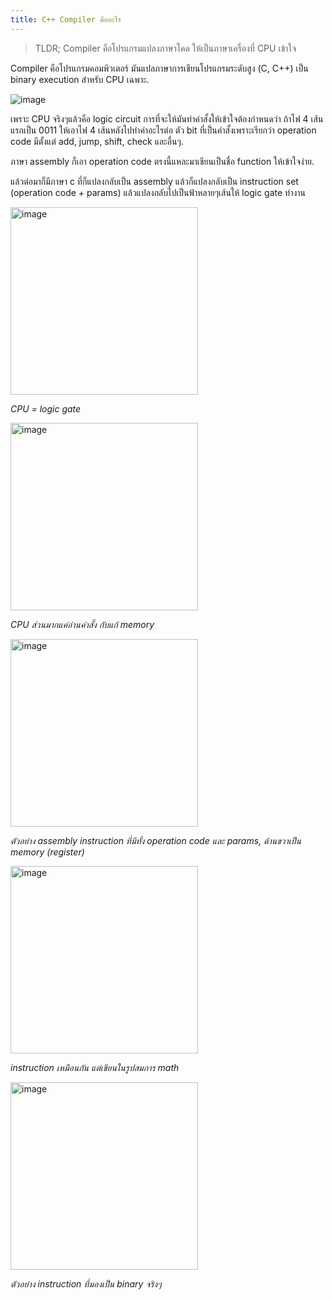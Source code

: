 ```yaml
---
title: C++ Compiler คืออะไร
---
```


> TLDR; Compiler คือโปรแกรมแปลงภาษาโคด ให้เป็นภาษาเครื่องที่ CPU เข้าใจ

Compiler คือโปรแกรมคอมพิวเตอร์ มันแปลภาษาการเขียนโปรแกรมระดับสูง (C, C++) เป็น binary execution สำหรับ CPU เฉพาะ.

![image](https://github.com/krist7599555/ocom/assets/19445033/c80bc323-542c-495d-af6b-4741280c8db1)

เพราะ CPU จริงๆแล้วคือ logic circuit การที่จะให้มันทำคำสั้งให้เข้าใจต้องกำหนดว่า ถ้าไฟ 4 เส้นแรกเป็น 0011 ให้เอาไฟ 4 เส้นหลังไปทำค่าอะไรต่อ ตัว bit ที่เป็นคำสั้งเพราะเรียกว่า operation code มีตั้งแต่ add, jump, shift, check และอื่นๆ.

ภาษา assembly ก็เอา operation code ตรงนี้แหละมาเขียนเป็นชื่อ function ให้เข้าใจง่าย.

แล้วต่อมาก็มีภาษา c ที่ก็แปลงกลับเป็น assembly แล้วก็แปลงกลับเป็น instruction set (operation code + params) แล้วแปลงกลับไปเป็นฟ้าหลายๆเส้นให้ logic gate ทำงาน



<img width="300" alt="image" src="https://github.com/krist7599555/ocom/assets/19445033/d3699220-cf58-47ea-9a9b-ad8bf1f0b856">

*CPU = logic gate*

<img width="300" alt="image" src="https://github.com/krist7599555/ocom/assets/19445033/aaa7271a-8433-44cb-8f32-bf8ab2241fd3">

*CPU ส่วนมากแค่อ่านคำสั้ง กับแก้ memory*

<img width="300" alt="image" src="https://github.com/krist7599555/ocom/assets/19445033/b4f9a6f2-208a-4b5c-a964-3697bd84741b">

*ตัวอย่าง assembly instruction ที่มีทั้ง operation code และ params, ด้านขวาเป็น memory (register)* 


<img width="300" alt="image" src="https://github.com/krist7599555/ocom/assets/19445033/ef6d146c-b2b0-4345-921e-a4394b98730d">

*instruction เหมือนกัน แต่เขียนในรูปสมการ math*


<img width="300" alt="image" src="https://github.com/krist7599555/ocom/assets/19445033/88fd10cc-11f3-4657-a7e1-e5f85e5e5f9a">

*ตัวอย่าง instruction ที่มองเป็น binary จริงๆ*

